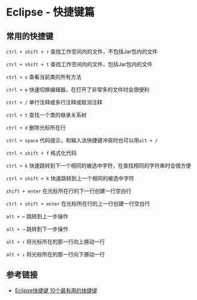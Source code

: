 # Eclipse - 快捷键篇

## 常用的快捷键

`ctrl + shift + r` 查找工作空间内的文件，不包括Jar包内的文件

`ctrl + shift + t` 查找工作空间内的文件，包括Jar包内的文件

`ctrl + o` 查看当前类的所有方法

`ctrl + e` 快速切换编辑器，在打开了非常多的文件时会很便利

`ctrl + /` 单行注释或多行注释或取消注释

`ctrl + t` 查找一个类的继承关系树

`ctrl + d` 删除光标所在行

`ctrl + space` 代码提示，和输入法快捷键冲突时也可以用`alt + /`

`ctrl + shift + f` 格式化代码

`ctrl + k` 快速跳转到下一个相同的被选中字符，在查找相同的字符串时会很方便

`ctrl + shift + k` 快速跳转到上一个相同的被选中字符

`shift + enter` 在光标所在行的下一行创建一行空白行

`ctrl + shift + enter` 在光标所在行的上一行创建一行空白行

`alt + ←` 跳转到上一步操作

`alt + →` 跳转到下一步操作

`alt + ↑` 将光标所在的那一行向上挪动一行

`alt + ↓` 将光标所在的那一行向下挪动一行
<!--more-->

## 参考链接

* [Eclipse快捷键 10个最有用的快捷键](https://www.open-open.com/solution/view/1320934157953)